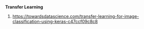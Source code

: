 **Transfer Learning** <br />
1. https://towardsdatascience.com/transfer-learning-for-image-classification-using-keras-c47ccf09c8c8
